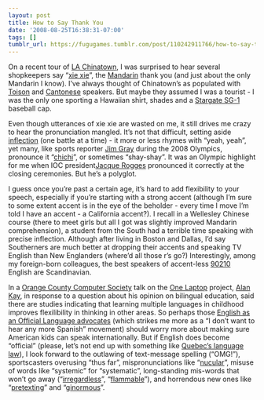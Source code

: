 ```yaml
---
layout: post
title: How to Say Thank You
date: '2008-08-25T16:38:31-07:00'
tags: []
tumblr_url: https://fugugames.tumblr.com/post/110242911766/how-to-say-thank-you
---
```

On a recent tour of [LA Chinatown](http://chinatownla.com/), I was surprised to hear several shopkeepers say “[xie xie](http://everything2.com/index.pl?node_id=1073418)”, the [Mandarin](http://en.wikipedia.org/wiki/Mandarin_(linguistics)) thank you (and just about the only Mandarin I know). I’ve always thought of Chinatown’s as populated with [Toison](http://asiafind.com/blog/4216/post_23868.html?dcb=asiafind) and [Cantonese](http://www.cantonese.ca/) speakers. But maybe they assumed I was a tourist - I was the only one sporting a Hawaiian shirt, shades and a [Stargate SG-1](http://stargate.mgm.com/sg1/) baseball cap.

Even though utterances of xie xie are wasted on me, it still drives me crazy to hear the pronunciation mangled. It’s not that difficult, setting aside [inflection](http://www.chinaconnectiononline.com/tones.htm) (one battle at a time) - it more or less rhymes with “yeah, yeah”, yet many, like sports reporter [Jim Gray](http://en.wikipedia.org/wiki/Jim_Gray_(sportscaster)) during the 2008 Olympics, pronounce it “[chichi](http://dictionary.reference.com/browse/chichi)”, or sometimes “shay-shay”. It was an Olympic highlight for me when IOC president[Jacque Rogges](http://en.wikipedia.org/wiki/Jacques_Rogge) pronounced it correctly at the closing ceremonies. But he’s a polyglot.

I guess once you’re past a certain age, it’s hard to add flexibility to your speech, especially if you’re starting with a strong accent (although I’m sure to some extent accent is in the eye of the beholder - every time I move I’m told I have an accent - a California accent?). I recall in a Wellesley Chinese course (there to meet girls but all I got was slightly improved Mandarin comprehension), a student from the South had a terrible time speaking with precise inflection. Although after living in Boston and Dallas, I’d say Southerners are much better at dropping their accents and speaking TV English than New Englanders (where’d all those r’s go?) Interestingly, among my foreign-born colleagues, the best speakers of accent-less [90210](http://www.imdb.com/title/tt0098749/) English are Scandinavian.

In a [Orange County Computer Society](http://occs.org/) talk on the [One Laptop](http://onelaptop.org/) project, [Alan Kay](http://en.wikipedia.org/wiki/Alan_Kay), in response to a question about his opinion on bilingual education, said there are studies indicating that learning multiple languages in childhood improves flexilibility in thinking in other areas. So perhaps those [English as an Official Language advocates](http://www.proenglish.org/) (which strikes me more as a “I don’t want to hear any more Spanish” movement) should worry more about making sure American kids can speak internationally. But if English does become “official” (please, let’s not end up with something like [Quebec’s language law](http://www.cbc.ca/canada/montreal/story/2008/02/14/qc-olf-0214.html)), I look forward to the outlawing of text-message spelling (“OMG!”), sportscasters overusing “thus far”, mispronunciations like “[nucular](http://people.ischool.berkeley.edu/~nunberg/nucular.html)”, misuse of words like “systemic” for “systematic”, long-standing mis-words that won’t go away (“[irregardless](http://en.wikipedia.org/wiki/Irregardless)”, “[flammable](http://www.youtube.com/watch?v=iwrWbYR1cNw)”), and horrendous new ones like “[pretexting](http://www.ftc.gov/bcp/conline/pubs/credit/pretext.shtm)” and “[ginormous](http://www.merriam-webster.com/info/newwords07.htm)”.

